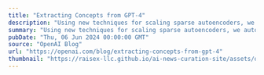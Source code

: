 ```yaml
---
title: "Extracting Concepts from GPT-4"
description: "Using new techniques for scaling sparse autoencoders, we automatically identified 16 million patterns in GPT-4's computations."
summary: "Using new techniques for scaling sparse autoencoders, we automatically identified 16 million patterns in GPT-4's computations."
pubDate: "Thu, 06 Jun 2024 00:00:00 GMT"
source: "OpenAI Blog"
url: "https://openai.com/blog/extracting-concepts-from-gpt-4"
thumbnail: "https://raisex-llc.github.io/ai-news-curation-site/assets/openai_logo.png"
---
```


